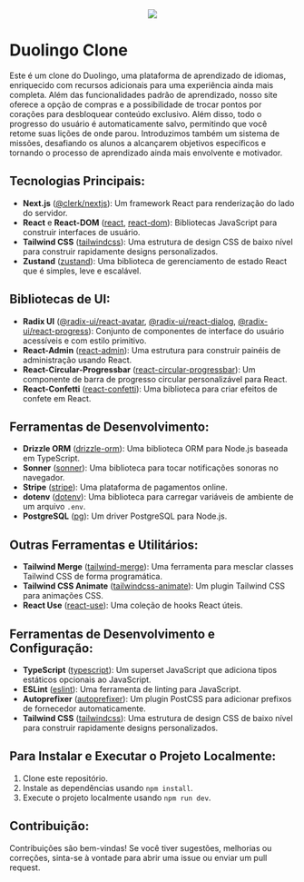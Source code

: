 <div align="center">
  <img src="https://github.com/chocolesdeveloper/next14-duolingo-clone/assets/105561544/b86b2af5-66e0-46e7-a952-fa5e03218d5c" />
</div>

# Duolingo Clone

Este é um clone do Duolingo, uma plataforma de aprendizado de idiomas, enriquecido com recursos adicionais para uma experiência ainda mais completa. Além das funcionalidades padrão de aprendizado, nosso site oferece a opção de compras e a possibilidade de trocar pontos por corações para desbloquear conteúdo exclusivo. Além disso, todo o progresso do usuário é automaticamente salvo, permitindo que você retome suas lições de onde parou. Introduzimos também um sistema de missões, desafiando os alunos a alcançarem objetivos específicos e tornando o processo de aprendizado ainda mais envolvente e motivador.

## Tecnologias Principais:
- **Next.js** ([@clerk/nextjs](https://github.com/clerkinc/nextjs)): Um framework React para renderização do lado do servidor.
- **React** e **React-DOM** ([react](https://reactjs.org/), [react-dom](https://reactjs.org/docs/react-dom.html)): Bibliotecas JavaScript para construir interfaces de usuário.
- **Tailwind CSS** ([tailwindcss](https://tailwindcss.com/)): Uma estrutura de design CSS de baixo nível para construir rapidamente designs personalizados.
- **Zustand** ([zustand](https://github.com/pmndrs/zustand)): Uma biblioteca de gerenciamento de estado React que é simples, leve e escalável.

## Bibliotecas de UI:
- **Radix UI** ([@radix-ui/react-avatar](https://github.com/radix-ui/react-avatar), [@radix-ui/react-dialog](https://github.com/radix-ui/react-dialog), [@radix-ui/react-progress](https://github.com/radix-ui/react-progress)):
  Conjunto de componentes de interface do usuário acessíveis e com estilo primitivo.
- **React-Admin** ([react-admin](https://marmelab.com/react-admin/)): Uma estrutura para construir painéis de administração usando React.
- **React-Circular-Progressbar** ([react-circular-progressbar](https://www.npmjs.com/package/react-circular-progressbar)): Um componente de barra de progresso circular personalizável para React.
- **React-Confetti** ([react-confetti](https://www.npmjs.com/package/react-confetti)): Uma biblioteca para criar efeitos de confete em React.

## Ferramentas de Desenvolvimento:
- **Drizzle ORM** ([drizzle-orm](https://github.com/drizzle-org/drizzle-orm)): Uma biblioteca ORM para Node.js baseada em TypeScript.
- **Sonner** ([sonner](https://github.com/danilowoz/sonner)): Uma biblioteca para tocar notificações sonoras no navegador.
- **Stripe** ([stripe](https://stripe.com/)): Uma plataforma de pagamentos online.
- **dotenv** ([dotenv](https://www.npmjs.com/package/dotenv)): Uma biblioteca para carregar variáveis de ambiente de um arquivo `.env`.
- **PostgreSQL** ([pg](https://www.npmjs.com/package/pg)): Um driver PostgreSQL para Node.js.

## Outras Ferramentas e Utilitários:
- **Tailwind Merge** ([tailwind-merge](https://github.com/ben-rogerson/tailwind-merge)): Uma ferramenta para mesclar classes Tailwind CSS de forma programática.
- **Tailwind CSS Animate** ([tailwindcss-animate](https://www.npmjs.com/package/tailwindcss-animate)): Um plugin Tailwind CSS para animações CSS.
- **React Use** ([react-use](https://github.com/streamich/react-use)): Uma coleção de hooks React úteis.

## Ferramentas de Desenvolvimento e Configuração:
- **TypeScript** ([typescript](https://www.typescriptlang.org/)): Um superset JavaScript que adiciona tipos estáticos opcionais ao JavaScript.
- **ESLint** ([eslint](https://eslint.org/)): Uma ferramenta de linting para JavaScript.
- **Autoprefixer** ([autoprefixer](https://github.com/postcss/autoprefixer)): Um plugin PostCSS para adicionar prefixos de fornecedor automaticamente.
- **Tailwind CSS** ([tailwindcss](https://tailwindcss.com/)): Uma estrutura de design CSS de baixo nível para construir rapidamente designs personalizados.

## Para Instalar e Executar o Projeto Localmente:

1. Clone este repositório.
2. Instale as dependências usando `npm install`.
3. Execute o projeto localmente usando `npm run dev`.

## Contribuição:

Contribuições são bem-vindas! Se você tiver sugestões, melhorias ou correções, sinta-se à vontade para abrir uma issue ou enviar um pull request.


